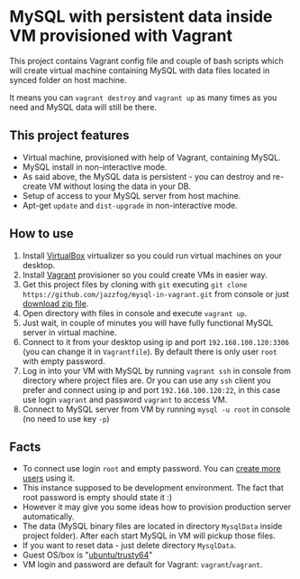 MySQL with persistent data inside VM provisioned with Vagrant
=============================================================

This project contains Vagrant config file and couple of bash scripts which will create virtual machine containing MySQL with data files located in synced folder on host machine.

It means you can `vagrant destroy` and `vagrant up` as many times as you need and MySQL data will still be there.

This project features
---------------------
- Virtual machine, provisioned with help of Vagrant, containing MySQL.
- MySQL install in non-interactive mode.
- As said above, the MySQL data is persistent - you can destroy and re-create VM without losing the data in your DB.
- Setup of access to your MySQL server from host machine.
- Apt-get `update` and `dist-upgrade` in non-interactive mode.

How to use
----------

1. Install [VirtualBox](https://www.virtualbox.org) virtualizer so you could run virtual machines on your desktop.
2. Install [Vagrant](https://www.vagrantup.com) provisioner so you could create VMs in easier way.
3. Get this project files by cloning with `git` executing `git clone https://github.com/jazzfog/mysql-in-vagrant.git` from console or just [download zip file](https://github.com/jazzfog/mysql-in-vagrant/archive/master.zip).
4. Open directory with files in console and execute `vagrant up`.
5. Just wait, in couple of minutes you will have fully functional MySQL server in virtual machine.
6. Connect to it from your desktop using ip and port `192.168.100.120:3306` (you can change it in `Vagrantfile`). By default there is only user `root` with empty password.
7. Log in into your VM with MySQL by running `vagrant ssh` in console from directory where project files are. Or you can use any `ssh` client you prefer and connect using ip and port `192.168.100.120:22`, in this case use login `vagrant` and password `vagrant` to access VM.
8. Connect to MySQL server from VM by running `mysql -u root` in console (no need to use key `-p`)

Facts
-----
- To connect use login `root` and empty password. You can [create more users](https://www.google.com/search?q=site:stackoverflow.com+mysql+how+to+create+user) using it.
- This instance supposed to be development environment. The fact that root password is empty should state it :)
- However it may give you some ideas how to provision production server automatically.
- The data (MySQL binary files are located in directory `MysqlData` inside project folder). After each start MySQL in VM will pickup those files.
- If you want to reset data - just delete directory `MysqlData`.
- Guest OS/box is "[ubuntu/trusty64](https://atlas.hashicorp.com/ubuntu/boxes/trusty64)"
- VM login and password are default for Vagrant: `vagrant`/`vagrant`.